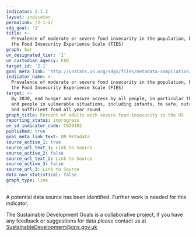 ```yaml
---
indicator: 2.1.2
layout: indicator
permalink: /2-1-2/
sdg_goal: '2'
title: >-
  Prevalence of moderate or severe food insecurity in the population, based on
  the Food Insecurity Experience Scale (FIES)
graph: bar
un_designated_tier: '1'
un_custodian_agency: FAO
target_id: '2.1'
goal_meta_link: 'http://unstats.un.org/sdgs/files/metadata-compilation/Metadata-Goal-2.pdf'
indicator_name: >-
  Prevalence of moderate or severe food insecurity in the population, based on
  the Food Insecurity Experience Scale (FIES)
target: >-
  By 2030, end hunger and ensure access by all people, in particular the poor
  and people in vulnerable situations, including infants, to safe, nutritious
  and sufficient food all year round
graph_title: Percent of adults with severe food insecurity in the US
reporting_status: inprogress
un_sd_indicator_code: C020102
published: true
goal_meta_link_text: UN Metadata
source_active_1: true
source_url_text_1: Link to Source
source_active_2: false
source_url_text_2: Link to Source
source_active_3: false
source_url_3: Link to Source
data_non_statistical: false
graph_type: line
---
```


A potential data source has been identified. Further work is needed for this indicator.

The Sustainable Development Goals is a collaborative project, if you have any feedback or suggestions for data please contact us at <SustainableDevelopment@ons.gov.uk>  

